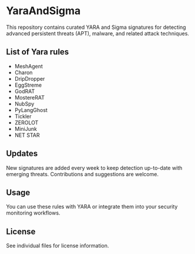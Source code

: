 # YaraAndSigma

This repository contains curated YARA and Sigma signatures for detecting advanced persistent threats (APT), malware, and related attack techniques. 

## List of Yara rules
 - MeshAgent
 - Charon
 - DripDropper
 - EggStreme
 - GodRAT
 - MostereRAT
 - NubSpy
 - PyLangGhost
 - Tickler
 - ZEROLOT
 - MiniJunk
 - NET STAR

## Updates

New signatures are added every week to keep detection up-to-date with emerging threats. Contributions and suggestions are welcome.

## Usage

You can use these rules with YARA or integrate them into your security monitoring workflows.

## License

See individual files for license information.
